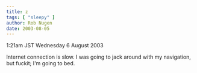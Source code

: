 ```yaml
---
title: z
tags: [ "sleepy" ]
author: Rob Nugen
date: 2003-08-05
---
```


<p class=date>1:21am JST Wednesday 6 August 2003</p>

<p>Internet connection is slow.  I was going to jack around with my
navigation, but fuckit; I'm going to bed.</p>
